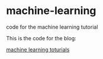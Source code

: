 # machine-learning
code for the machine learning tutorial

This is the code for the blog:

[machine learning toturials](https://hzget.github.io/ml_tutorials/ml_tutorials.html)
